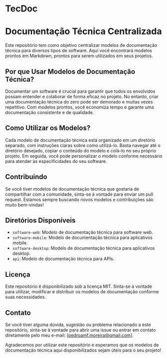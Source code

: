 # TecDoc
# Documentação Técnica Centralizada

Este repositório tem como objetivo centralizar modelos de documentação técnica para diversos tipos de software. Aqui você encontrará modelos prontos em Markdown, prontos para serem utilizados em seus projetos.

## Por que Usar Modelos de Documentação Técnica?

Documentar um software é crucial para garantir que todos os envolvidos possam entender e colaborar de forma eficaz no projeto. No entanto, criar uma documentação técnica do zero pode ser demorado e muitas vezes repetitivo. Com modelos prontos, você economiza tempo e garante uma documentação consistente e de qualidade.

## Como Utilizar os Modelos?

Cada modelo de documentação técnica está organizado em um diretório separado, com instruções claras sobre como utilizá-lo. Basta navegar até o diretório desejado, copiar o conteúdo do modelo e colá-lo no seu próprio projeto. Em seguida, você pode personalizar o modelo conforme necessário para atender às especificidades do seu software.

## Contribuindo

Se você tiver modelos de documentação técnica que gostaria de compartilhar com a comunidade, sinta-se à vontade para enviar um pull request. Estamos sempre buscando novos modelos e contribuições são muito bem-vindas!

## Diretórios Disponíveis

- `software-web`: Modelo de documentação técnica para software web.
- `software-mobile`: Modelo de documentação técnica para aplicativos mobile.
- `software-desktop`: Modelo de documentação técnica para aplicativos desktop.
- `api`: Modelo de documentação técnica para APIs.

## Licença

Este repositório é disponibilizado sob a licença MIT. Sinta-se à vontade para utilizar, modificar e distribuir os modelos de documentação conforme suas necessidades.

## Contato

Se você tiver alguma dúvida, sugestão ou problema relacionado a este repositório, sinta-se à vontade para abrir uma issue ou entrar em contato diretamente pelo meu e-mail: [pedroamf.moreira@gmail.com].

Agradecemos por utilizar este repositório e esperamos que os modelos de documentação técnica aqui disponibilizados sejam úteis para o seu projeto!
